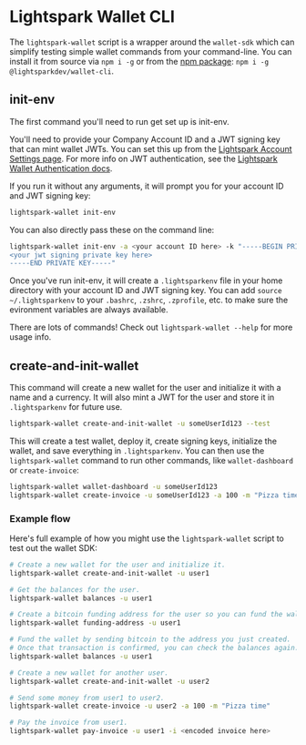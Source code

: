 # Lightspark Wallet CLI

The `lightspark-wallet` script is a wrapper around the `wallet-sdk` which can simplify testing simple wallet commands from your command-line. You can install it from source via `npm i -g` or from the [npm package](https://www.npmjs.com/package/@lightsparkdev/wallet-cli): `npm i -g @lightsparkdev/wallet-cli`.

## init-env

The first command you'll need to run get set up is init-env.

You'll need to provide your Company Account ID and a JWT signing key that can mint wallet JWTs. You can set this up from the [Lightspark Account Settings page](https://app.lightspark.com/account#security). For more info on JWT authentication, see the [Lightspark Wallet Authentication docs](https://app.lightspark.com/docs/api/wallet/authentication).

If you run it without any arguments, it will prompt you for your account ID and JWT signing key:

```bash
lightspark-wallet init-env
```

You can also directly pass these on the command line:

```bash
lightspark-wallet init-env -a <your account ID here> -k "-----BEGIN PRIVATE KEY-----
<your jwt signing private key here>
-----END PRIVATE KEY-----"
```

Once you've run init-env, it will create a `.lightsparkenv` file in your home directory with your account ID and JWT signing key. You can add `source ~/.lightsparkenv` to your `.bashrc`, `.zshrc`, `.zprofile`, etc. to make sure the evironment variables are always available.

There are lots of commands! Check out `lightspark-wallet --help` for more usage info.

## create-and-init-wallet

This command will create a new wallet for the user and initialize it with a name and a currency. It will also mint a JWT for the user and store it in `.lightsparkenv` for future use.

```bash
lightspark-wallet create-and-init-wallet -u someUserId123 --test
```

This will create a test wallet, deploy it, create signing keys, initialize the wallet, and save everything in `.lightsparkenv`. You can then use the `lightspark-wallet` command to run other commands, like `wallet-dashboard` or `create-invoice`:

```bash
lightspark-wallet wallet-dashboard -u someUserId123
lightspark-wallet create-invoice -u someUserId123 -a 100 -m "Pizza time"
```

### Example flow

Here's full example of how you might use the `lightspark-wallet` script to test out the wallet SDK:

```bash
# Create a new wallet for the user and initialize it.
lightspark-wallet create-and-init-wallet -u user1

# Get the balances for the user.
lightspark-wallet balances -u user1

# Create a bitcoin funding address for the user so you can fund the wallet
lightspark-wallet funding-address -u user1

# Fund the wallet by sending bitcoin to the address you just created.
# Once that transaction is confirmed, you can check the balances again.
lightspark-wallet balances -u user1

# Create a new wallet for another user.
lightspark-wallet create-and-init-wallet -u user2

# Send some money from user1 to user2.
lightspark-wallet create-invoice -u user2 -a 100 -m "Pizza time"

# Pay the invoice from user1.
lightspark-wallet pay-invoice -u user1 -i <encoded invoice here>
```
